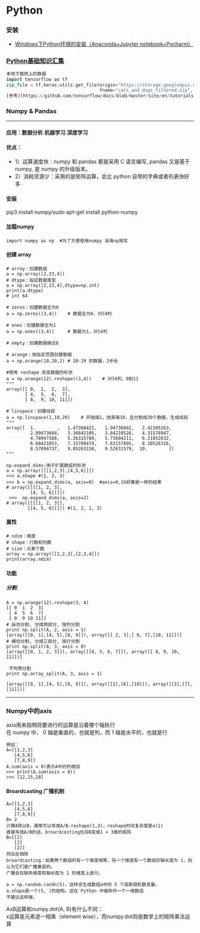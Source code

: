# Python
 ### 安装
  * [Windows下Python环境的安装（Anaconda+Jupyter notebook+Pycharm）](https://zhuanlan.zhihu.com/p/59027692)
 
### [Python基础知识汇集](https://github.com/lukkyy/Python/blob/master/Doc/%E5%9F%BA%E7%A1%80%E7%9F%A5%E8%AF%86.md)  
```python
本地下载网上的数据
import tensorflow as tf
zip_file = tf.keras.utils.get_file(origin="https://storage.googleapis.com/mledu-datasets/cats_and_dogs_filtered.zip",
                                   fname="cats_and_dogs_filtered.zip", extract=True)    #下载数据并解压
[参考](https://github.com/tensorflow/docs/blob/master/site/en/tutorials/images/transfer_learning.ipynb)
```
    
### Numpy & Pandas 
___
#### 应用：数据分析.机器学习.深度学习
#### 优点：
* 1）运算速度快：numpy 和 pandas 都是采用 C 语言编写, pandas 又是基于 numpy, 是 numpy 的升级版本。
 * 2）消耗资源少：采用的是矩阵运算，会比 python 自带的字典或者列表快好多
#### 安装
 pip3 install numpy/sudo apt-get install python-numpy
#### 加载numpy 
```
import numpy as np  #为了方便使用numpy 采用np简写
```
#### 创建 array 
```
# array：创建数组        
a = np.array([2,23,4]) 
# dtype：指定数据类型    
a = np.array([2,23,4],dtype=np.int)
print(a.dtype)
# int 64

# zeros：创建数据全为0
a = np.zeros((3,4))    # 数据全为0，3行4列

# ones：创建数据全为1
a = np.ones((3,4))     # 数据为1，3行4列

# empty：创建数据接近0

# arange：按指定范围创建数据 
a = np.arange(10,20,2) # 10-19 的数据，2步长

#使用 reshape 改变数据的形状
a = np.arange(12).reshape((3,4))    # 3行4列，0到11
"""
array([[ 0,  1,  2,  3],
       [ 4,  5,  6,  7],
       [ 8,  9, 10, 11]])

# linspace：创建线段
a = np.linspace(1,10,20)    # 开始端1，结束端10，且分割成20个数据，生成线段
"""
array([  1.        ,   1.47368421,   1.94736842,   2.42105263,
         2.89473684,   3.36842105,   3.84210526,   4.31578947,
         4.78947368,   5.26315789,   5.73684211,   6.21052632,
         6.68421053,   7.15789474,   7.63157895,   8.10526316,
         8.57894737,   9.05263158,   9.52631579,  10.        ])
"""

np.expand_dims:用于扩展数组的形状
a = np.array([[[1,2,3],[4,5,6]]])
>>> a.shape #(1, 2, 3)
>>> b = np.expand_dims(a, axis=0)  #axis=0,1h好像是一样的结果
# array([[[[1, 2, 3],
         [4, 5, 6]]]])
 >>>  np.expand_dims(a, axis=2)  
# array([[[[1, 2, 3]],
        [[4, 5, 6]]]]) #(1, 2, 1, 3)
```

#### 属性
```
# ndim：维度 
# shape：行数和列数 
# size：元素个数
array = np.array([[1,2,3],[2,3,4]])
print(array.ndim)
```
#### 功能

##### 分割
```
A = np.arange(12).reshape(3, 4)
[[ 0  1  2  3]
 [ 4  5  6  7]
 [ 8  9 10 11]]
# 纵向分割, 分成两部分, 按列分割
print np.split(A, 2, axis = 1)
[array([[0, 1],[4, 5],[8, 9]]), array([[ 2, 3],[ 6, 7],[10, 11]])]
# 横向分割, 分成三部分, 按行分割
print np.split(A, 3, axis = 0)
[array([[0, 1, 2, 3]]), array([[4, 5, 6, 7]]), array([[ 8, 9, 10, 11]])]

 不均等分割
print np.array_split(A, 3, axis = 1)

[array([[0, 1],[4, 5],[8, 9]]), array([[2],[6],[10]]), array([[3],[7],[11]])]
```
___
### Numpy中的axis
axis用来指明将要进行的运算是沿着哪个轴执行  
在 numpy 中， 0 轴是垂直的，也就是列，而 1 轴是水平的，也就是行 
```
例如：
A=[[1,2,3]
   [4,5,6]
   [7,8,9]]
A.sum(axis = 0)表示A中的列相加
>>> print(A.sum(axis = 0))
>>> [12,15,18]
```
#### Broardcasting 广播机制
```
A=[[1,2,3]
   [4,5,6]
   [7,8,9]]
B= 2
计算A除以B，通常可以写成A/B.reshape(1,3)，reshape时间复杂度是o(1)
直接写成A/B的话，broardcasting先将B变成1 × 3维的矩阵
B=[[2]
   [2] 
   [2]]
然后在相除
broardcasting：如果两个数组的有一个维度相等，另一个维度有一个数组的轴长度为 1，则认为它们是广播兼容的。  
广播会在缺失维度和轴长度为 1 的维度上进行。

a = np.random.randn(5)，这样会生成数组a中的 5 个高斯随机数变量。
a.shape是一个(5, )的结构。这在 Python 中被称作一个一维数组
不建议这样做，
```
AxB运算和numpy.dot(A, B)有什么不同：    
x运算是元素逐一相乘（element wise），而numpy.dot则是数学上的矩阵乘法运算
